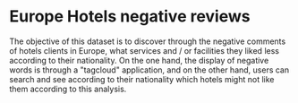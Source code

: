 # Europe Hotels negative reviews

The objective of this dataset is to discover through the negative comments of hotels clients in Europe, what services and / or facilities they liked less according to their nationality. On the one hand, the display of negative words is through a "tagcloud" application, and on the other hand, users can search and see according to their nationality which hotels might not like them according to this analysis.
